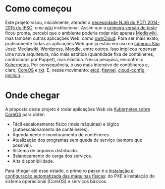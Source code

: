 # Como começou
Este projeto visou, inicialmente, atender à [necessidade N.46 do PDTI 2014-2015 do IFSC](http://dtic.ifsc.edu.br/files/pdti-2014-2015-versao-1.pdf): uma [wiki](http://www.mediawiki.org/wiki/MediaWiki) institucional. Assim que a [primeira versão de teste](https://github.com/boidacarapreta/wiki-ifsc/commit/8a995bf579aabe623b76a48b564efc86aabda9a3) ficou pronta, percebi que o ambiente poderia rodar não apenas [Mediawiki](https://mediawiki.org), mas também outras aplicações Web, como [ownCloud](https://owncloud.org). Para ser mais exato, praticamente todas as aplicações Web que já estão em uso no [câmpus São José](http://sj.ifsc.edu.br): [Mediawiki](https://mediawiki.org), [Wordpress](https://wordpress.org), [Moodle](https://moodle.org), entre outros. Isso implicou repensar uma nova arquitetura, não mais estática (quantidade fixa de contêineres, controlados por Puppet), mas elástica. Nessa pesquisa, encontrei o [Kubernetes](https://kubernetes.io). Por consequência, o uso mais intensivo de contêineres e, claro, [CoreOS](https://coreos.com) e [rkt](https://coreos.com/rkt/). E, nesse movimento: [etcd](https://coreos.com/etcd), [flannel](https://coreos.com/flannel/), [cloud-config](https://coreos.com/os/docs/latest/cloud-config.html), [ignition](https://coreos.com/ignition/)...

# Onde chegar
A proposta deste projeto é rodar aplicações Web via [Kubernetes sobre CoreOS](https://coreos.com/kubernetes/) para obter:
- Fácil escalonamento físico (mais máquinas) e lógico (autoescalonamento de contêineres).
- Agendamento e monitoramento de contêineres.
- Atualização dos programas sem queda de serviço (sempre que possível).
- Sistema de arquivos distribuído.
- Balanceamento de carga dos serviços.
- Alta disponibilidade.

Para chegar até esse estado, o primeiro passo é a [instalação e configuração automatizada das máquinas físicas](https://github.com/coreos/coreos-baremetal/): do PXE à instalação do sistema operacional (CoreOS) e serviços básicos.
